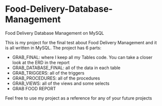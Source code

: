 # Food-Delivery-Database-Management
Food Delivery Database Management on MySQL

This is my project for the final test about Food Delivery Management and it is all written in MySQL. 
The project has 6 parts: 
- GRAB_FINAL: where I keep all my Tables code. You can take a closer look at the ERD in the report
- GRAB_DATABASE_FINAL: all of the data in each table
- GRAB_TRIGGERS: all of the triggers
- GRAB_PROCEDURES: all of the procedures
- GRAB_VIEWS: all of the views and some selects
- GRAB FOOD REPORT

Feel free to use my project as a reference for any of your future projects


